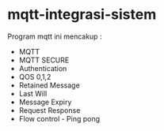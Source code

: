 # mqtt-integrasi-sistem

Program mqtt ini mencakup :
- MQTT
- MQTT SECURE
- Authentication
- QOS 0,1,2
- Retained Message
- Last Will
- Message Expiry
- Request Response
- Flow control
- Ping pong
